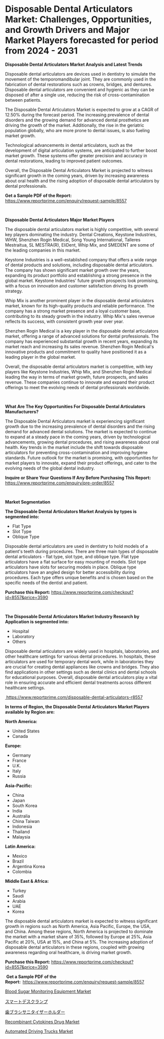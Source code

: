 <p><h1>Disposable Dental Articulators Market: Challenges, Opportunities, and Growth Drivers and Major Market Players forecasted for period from 2024 - 2031</h1></p><p><strong>Disposable Dental Articulators Market Analysis and Latest Trends</strong></p>
<p><p>Disposable dental articulators are devices used in dentistry to simulate the movement of the temporomandibular joint. They are commonly used in the fabrication of dental restorations such as crowns, bridges, and dentures. Disposable dental articulators are convenient and hygienic as they can be disposed of after a single use, reducing the risk of cross-contamination between patients.</p><p>The Disposable Dental Articulators Market is expected to grow at a CAGR of 12.50% during the forecast period. The increasing prevalence of dental disorders and the growing demand for advanced dental prosthetics are driving the growth of the market. Additionally, the rise in the geriatric population globally, who are more prone to dental issues, is also fueling market growth.</p><p>Technological advancements in dental articulators, such as the development of digital articulation systems, are anticipated to further boost market growth. These systems offer greater precision and accuracy in dental restorations, leading to improved patient outcomes.</p><p>Overall, the Disposable Dental Articulators Market is projected to witness significant growth in the coming years, driven by increasing awareness about oral health and the rising adoption of disposable dental articulators by dental professionals.</p></p>
<p><strong>Get a Sample PDF of the Report:&nbsp;</strong> <a href="https://www.reportprime.com/enquiry/request-sample/8557">https://www.reportprime.com/enquiry/request-sample/8557</a></p>
<p>&nbsp;</p>
<p><strong>Disposable Dental Articulators Major Market Players</strong></p>
<p><p>The disposable dental articulators market is highly competitive, with several key players dominating the industry. Dental Creations, Keystone Industries, WHW, Shenzhen Rogin Medical, Song Young International, Talleres Mestraitua, SL MESTRA(R), EliDent, Whip Mix, and SMEDENT are some of the leading companies in this market.</p><p>Keystone Industries is a well-established company that offers a wide range of dental products and solutions, including disposable dental articulators. The company has shown significant market growth over the years, expanding its product portfolio and establishing a strong presence in the global market. Keystone Industries' future growth prospects look promising, with a focus on innovation and customer satisfaction driving its growth strategy.</p><p>Whip Mix is another prominent player in the disposable dental articulators market, known for its high-quality products and reliable performance. The company has a strong market presence and a loyal customer base, contributing to its steady growth in the industry. Whip Mix's sales revenue reflects its success, with consistent growth year over year.</p><p>Shenzhen Rogin Medical is a key player in the disposable dental articulators market, offering a range of advanced solutions for dental professionals. The company has experienced substantial growth in recent years, expanding its market reach and increasing its sales revenue. Shenzhen Rogin Medical's innovative products and commitment to quality have positioned it as a leading player in the global market.</p><p>Overall, the disposable dental articulators market is competitive, with key players like Keystone Industries, Whip Mix, and Shenzhen Rogin Medical leading the way in terms of market growth, future prospects, and sales revenue. These companies continue to innovate and expand their product offerings to meet the evolving needs of dental professionals worldwide.</p></p>
<p>&nbsp;</p>
<p><strong>What Are The Key Opportunities For Disposable Dental Articulators Manufacturers?</strong></p>
<p><p>The Disposable Dental Articulators market is experiencing significant growth due to the increasing prevalence of dental disorders and the rising demand for advanced dental solutions. The market is expected to continue to expand at a steady pace in the coming years, driven by technological advancements, growing dental procedures, and rising awareness about oral health. Key trends in the market include the shift towards disposable articulators for preventing cross-contamination and improving hygiene standards. Future outlook for the market is promising, with opportunities for market players to innovate, expand their product offerings, and cater to the evolving needs of the global dental industry.</p></p>
<p><strong>Inquire or Share Your Questions If Any Before Purchasing This Report:</strong> <a href="https://www.reportprime.com/enquiry/pre-order/8557">https://www.reportprime.com/enquiry/pre-order/8557</a></p>
<p>&nbsp;</p>
<p><strong>Market Segmentation</strong></p>
<p><strong>The Disposable Dental Articulators Market Analysis by types is segmented into:</strong></p>
<p><ul><li>Flat Type</li><li>Slot Type</li><li>Oblique Type</li></ul></p>
<p><p>Disposable dental articulators are used in dentistry to hold models of a patient's teeth during procedures. There are three main types of disposable dental articulators - flat type, slot type, and oblique type. Flat type articulators have a flat surface for easy mounting of models. Slot type articulators have slots for securing models in place. Oblique type articulators have an angled design for better accessibility during procedures. Each type offers unique benefits and is chosen based on the specific needs of the dentist and patient.</p></p>
<p><strong>Purchase this Report:&nbsp;</strong><a href="https://www.reportprime.com/checkout?id=8557&price=3590">https://www.reportprime.com/checkout?id=8557&price=3590</a></p>
<p>&nbsp;</p>
<p><strong>The Disposable Dental Articulators Market Industry Research by Application is segmented into:</strong></p>
<p><ul><li>Hospital</li><li>Laboratory</li><li>Others</li></ul></p>
<p><p>Disposable dental articulators are widely used in hospitals, laboratories, and other healthcare settings for various dental procedures. In hospitals, these articulators are used for temporary dental work, while in laboratories they are crucial for creating dental appliances like crowns and bridges. They also find applications in other settings such as dental clinics and dental schools for educational purposes. Overall, disposable dental articulators play a vital role in ensuring accurate and efficient dental treatments across different healthcare settings.</p></p>
<p><a href="https://www.reportprime.com/disposable-dental-articulators-r8557">&nbsp;https://www.reportprime.com/disposable-dental-articulators-r8557</a></p>
<p><strong>In terms of Region, the Disposable Dental Articulators Market Players available by Region are:</strong></p>
<p>
    <p> <strong> North America: </strong>
        <ul>
            <li>United States</li>
            <li>Canada</li>
        </ul>
        </p> 
    <p> <strong> Europe: </strong>
        <ul>
            <li>Germany</li>
            <li>France</li>
            <li>U.K.</li>
            <li>Italy</li>
            <li>Russia</li>
        </ul>
        </p> 
    <p> <strong> Asia-Pacific: </strong>
        <ul>
            <li>China</li>
            <li>Japan</li>
            <li>South Korea</li>
            <li>India</li>
            <li>Australia</li>
            <li>China Taiwan</li>
            <li>Indonesia</li>
            <li>Thailand</li>
            <li>Malaysia</li>
        </ul>
        </p> 
    <p> <strong> Latin America: </strong>
        <ul>
            <li>Mexico</li>
            <li>Brazil</li>
            <li>Argentina Korea</li>
            <li>Colombia</li>
        </ul>
        </p> 
    <p> <strong> Middle East & Africa: </strong>
        <ul>
            <li>Turkey</li>
            <li>Saudi</li>
            <li>Arabia</li>
            <li>UAE</li>
            <li>Korea</li>
        </ul>
    </p>
    </p>
<p><p>The disposable dental articulators market is expected to witness significant growth in regions such as North America, Asia Pacific, Europe, the USA, and China. Among these regions, North America is projected to dominate the market with a market share of 35%, followed by Europe at 25%, Asia Pacific at 20%, USA at 15%, and China at 5%. The increasing adoption of disposable dental articulators in these regions, coupled with growing awareness regarding oral healthcare, is driving market growth.</p></p>
<p><strong>Purchase this Report: </strong><a href="https://www.reportprime.com/checkout?id=8557&price=3590">https://www.reportprime.com/checkout?id=8557&price=3590</a></p>
<p>&nbsp;<strong>Get a Sample PDF of the Report:&nbsp;&nbsp;</strong><a href="https://www.reportprime.com/enquiry/request-sample/8557">https://www.reportprime.com/enquiry/request-sample/8557</a></p>
<p><strong></strong></p>
<p><p><a href="https://github.com/dx0328/Market-Research-Report-List-2/blob/main/blood-sugar-monitoring-equipment-market.md">Blood Sugar Monitoring Equipment Market</a></p><p><a href="https://github.com/mm14022023/Market-Research-Report-List-1/blob/main/365424477427.md">スマートデスクランプ</a></p><p><a href="https://github.com/RudySimonis2023/Market-Research-Report-List-1/blob/main/156799477428.md">歯ブラシサニタイザーホルダー</a></p><p><a href="https://www.linkedin.com/pulse/recombinant-cytokines-drug-market-report-reveals-latest-trends-nvaie">Recombinant Cytokines Drug Market</a></p><p><a href="https://www.linkedin.com/pulse/automated-driving-trucks-market-offers-provide-insightful-data-xezxf">Automated Driving Trucks Market</a></p></p>
